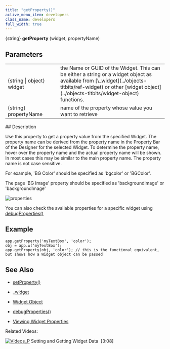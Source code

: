 ```yaml
---
title: "getProperty()"
active_menu_item: developers
class_name: developers
full_width: true
---
```



{string} **getProperty** (widget, propertyName)

## Parameters

<table>
<tr>
<td width="158">
{string | object} widget

</td>
<td width="20">
</td>
<td width="702">
the Name or GUID of the Widget. This can be either a string or a widget object as available from [\_widget](../objects-titbits/ref-widget) or other [widget object](../objects-titbits/widget-object) functions.

</td>
</tr>
<tr>
<td width="158">
{string} propertyName

</td>
<td width="20">
</td>
<td width="702">
name of the property whose value you want to retrieve

</td>
</tr>
</table>
## Description

Use this property to get a property value from the specified Widget. The property name can be derived from the property name in the Property Bar of the Designer for the selected Widget. To determine the property name, hover over the property name and the actual property name will be shown. In most cases this may be similar to the main property name. The property name is not case sensitive.

For example, 'BG Color' should be specified as 'bgcolor' or 'BGColor'.

The page 'BG Image' property should be specified as 'backgroundimage' or 'backgroundImage'

![properties](/img/docs/properties.png)

You can also check the available properties for a specific widget using [debugProperties()](../app-functions/debugproperties)

## Example

    app.getProperty('myTextBox', 'color');
    obj = app.w('myTextBox');
    app.getProperty(obj, 'color'); // this is the functional equivalent, but shows how a Widget object can be passed
   

## See Also

 - [setProperty()](setproperty.htm)

 - [\_widget](../objects-titbits/ref-widget)

 - [Widget Object](../objects-titbits/widget-object)

 - [debugProperties()](../app-functions/debugproperties)

 - [Viewing Widget Properties](../../client-scripting-overview/debugging-ac-scripts/viewing-widget-properties)

Related Videos:

[![Videos\_P](/img/docs/videos_p.png)](http://www.youtube.com/v/VTypeamWf5E?autoplay=1&hd=1&fs=1&showsearch=0&rel=0&) Setting and Getting Widget Data  [3:08]

